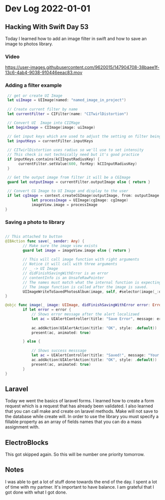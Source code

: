 # Dev Log 2022-01-01

## Hacking With Swift Day 53

Today I learned how to add an image filter in swift and how to save an image to photos library.

### Video

https://user-images.githubusercontent.com/9620015/147904708-38baee1f-13c6-4ab4-9038-910446eeac83.mov

### Adding a filter example

```swift
 // get or create UI Image
 let uiImage = UIImage(named: "named_image_in_project")
 
 // Create current filter by name
 let currentFilter = CIFilter(name: "CITwirlDistortion")

 // Convert UI  Image into CIIMage
 let beginImage = CIImage(image: uiImage)

 // Get input keys which are used to adjust the setting on filter being applied on the image
 let inputKeys = currentFilter.inputKeys
 
 // CITwirlDistortion uses radius so we'll use to set intensity
 // This check is not technically need but it's good practice
 if inputKeys.contains(kCIInputRadiusKey) {
      currentFilter.setValue(600, forKey: kCIInputRadiusKey)
 }

 // Get the output image from filter it will be a CGImage
 guard let outputImage = currentFilter.outputImage else { return }
 
 // Convert CG Image to UI Image and display to the user
 if let cgImage = context.createCGImage(outputImage, from: outputImage.extent) {
            let processImage = UIImage(cgImage: cgImage)
            imageView.image = processImage
}

```

### Saving a photo to library

```swift

// This attached to button
@IBAction func save(_ sender: Any) {
        // Make sure the image view exists
        guard let image = imageView.image else { return }
        
        // This will call image function with right arguments
        // Notice it will call with three arguments
        // _ -> UI Image
        // didFinishSavingWithError is an error
        // contentInfo is an UnsafeRawPointer
        // The names must match what the internal function is expecting
        // The image function is called after the image is saved.
        UIImageWriteToSavedPhotosAlbum(image, self, #selector(image(_:didFinishSavingWithError:contextInfo:)), nil)
}

@objc func image(_ image: UIImage, didFinishSavingWithError error: Error?, contextInfo: UnsafeRawPointer) {
        if let error = error {
            // Shows error message after the alert localizaed
            let ac = UIAlertController(title: "Save Error", message: error.localizedDescription, preferredStyle: .alert)
            
            ac.addAction(UIAlertAction(title: "OK", style: .default))
            present(ac, animated: true)

        } else {
        
            // Shows success messsage
            let ac = UIAlertController(title: "Saved!", message: "Your altered image has been saved to your photos", preferredStyle: .alert)
            ac.addAction(UIAlertAction(title: "OK", style: .default))
            present(ac, animated: true)
        }
}
```

## Laravel

Today we went the basics of laravel forms.  I learned how to create a form request which is a request that has already been validated.  I also learned that you can call make and create on laravel methods.  Make will not save to the database while create will.  In order to use the library you must specify a fillable property as an array of fields names that you can do a mass assignment with.

## ElectroBlocks

This got skipped again. So this will be number one priority tomorrow. 

## Notes

I was able to get a lot of stuff done towards the end of the day.  I spent a lot of time with my partner.  It's important to have balance.  I am grateful that I got done with what I got done. 
